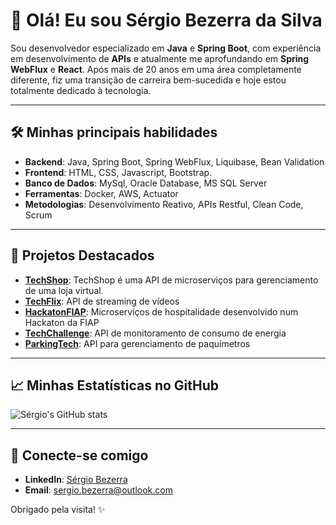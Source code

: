 # 👋 Olá! Eu sou Sérgio Bezerra da Silva

Sou desenvolvedor especializado em **Java** e **Spring Boot**, com experiência em desenvolvimento de **APIs** e atualmente me aprofundando em **Spring WebFlux** e **React**. Após mais de 20 anos em uma área completamente diferente, fiz uma transição de carreira bem-sucedida e hoje estou totalmente dedicado à tecnologia.

---

## 🛠️ Minhas principais habilidades
- **Backend**: Java, Spring Boot, Spring WebFlux, Liquibase, Bean Validation
- **Frontend**: HTML, CSS, Javascript, Bootstrap.
- **Banco de Dados**: MySql, Oracle Database, MS SQL Server
- **Ferramentas**: Docker, AWS, Actuator
- **Metodologias**: Desenvolvimento Reativo, APIs Restful, Clean Code, Scrum

---

## 🚀 Projetos Destacados
- **[TechShop](https://github.com/lucas-peixoto/TechShop)**: TechShop é uma API de microserviços para gerenciamento de uma loja virtual.
- **[TechFlix](https://github.com/sergiobsilva2505/techFlix)**: API de streaming de vídeos
- **[HackatonFIAP](https://github.com/lucas-peixoto/HackatonFIAP)**: Microserviços de hospitalidade desenvolvido num Hackaton da FIAP
- **[TechChallenge](https://github.com/KellyCarvalho/TechChallenge)**: API de monitoramento de consumo de energia
- **[ParkingTech](https://github.com/sergiobsilva2505/parkingTech)**: API para gerenciamento de paquímetros

---

## 📈 Minhas Estatísticas no GitHub
![Sérgio's GitHub stats](https://github-readme-stats.vercel.app/api?username=sergiobsilva2505&show_icons=true&theme=radical)

---

## 🌟 Conecte-se comigo
- **LinkedIn**: [Sérgio Bezerra](https://www.linkedin.com/in/sergio-bezerra-da-silva-programador-desenvolvedor/)
- **Email**: sergio.bezerra@outlook.com

Obrigado pela visita! ✨
